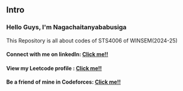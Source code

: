 ## Intro

### Hello Guys, I'm Nagachaitanyababusiga

This Repository is all about codes of STS4006 of WINSEM(2024-25)

#### Connect with me on linkedIn: [Click me!!](https://www.linkedin.com/in/naga-chaitanya-babu-siga/)
#### View my Leetcode profile   : [Click me!!](https://leetcode.com/u/Nagachaitanyababusiga/)
#### Be a friend of mine in Codeforces: [Click me!!](https://codeforces.com/profile/Nagachaitanyababusiga)